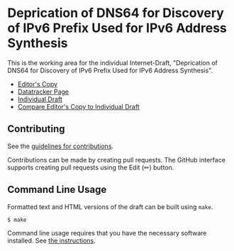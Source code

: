 # Deprication of DNS64 for Discovery of IPv6 Prefix Used for IPv6 Address Synthesis

This is the working area for the individual Internet-Draft, "Deprication of DNS64 for Discovery of IPv6 Prefix Used for IPv6 Address Synthesis".

* [Editor's Copy](https://buraglio.github.io/draft-buraglio-deprecate7050/#go.draft-buraglio-deprecate7050.html)
* [Datatracker Page](https://datatracker.ietf.org/doc/draft-buraglio-deprecate7050)
* [Individual Draft](https://datatracker.ietf.org/doc/html/draft-buraglio-deprecate7050)
* [Compare Editor's Copy to Individual Draft](https://buraglio.github.io/draft-buraglio-deprecate7050/#go.draft-buraglio-deprecate7050.diff)


## Contributing

See the
[guidelines for contributions](https://github.com/buraglio/draft-buraglio-deprecate7050/blob/main/CONTRIBUTING.md).

Contributions can be made by creating pull requests.
The GitHub interface supports creating pull requests using the Edit (✏) button.


## Command Line Usage

Formatted text and HTML versions of the draft can be built using `make`.

```sh
$ make
```

Command line usage requires that you have the necessary software installed.  See
[the instructions](https://github.com/martinthomson/i-d-template/blob/main/doc/SETUP.md).

